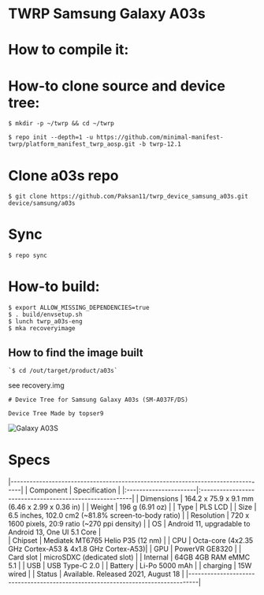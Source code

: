 # TWRP Samsung Galaxy A03s

# How to compile it:

# How-to clone source and device tree:
```
$ mkdir -p ~/twrp && cd ~/twrp

$ repo init --depth=1 -u https://github.com/minimal-manifest-twrp/platform_manifest_twrp_aosp.git -b twrp-12.1
```
# Clone a03s repo
```
$ git clone https://github.com/Paksan11/twrp_device_samsung_a03s.git device/samsung/a03s
```
# Sync
```
$ repo sync
```
# How-to build:
```
$ export ALLOW_MISSING_DEPENDENCIES=true
$ . build/envsetup.sh
$ lunch twrp_a03s-eng
$ mka recoveryimage
```
## How to find the image built
```
`$ cd /out/target/product/a03s`
```
see recovery.img
```
# Device Tree for Samsung Galaxy A03s (SM-A037F/DS)

Device Tree Made by topser9
```
![Galaxy A03S](https://files.gsmchoice.com/phones/samsung-galaxy-a03s/samsung-galaxy-a03s-01.jpg "Galaxy A03S")
# Specs
|---------------------------------------------------------------------------------|
|      Component        |          Specification                                  |
|:----------------------|:--------------------------------------------------------|
| Dimensions            | 164.2 x 75.9 x 9.1 mm (6.46 x 2.99 x 0.36 in)           |
| Weight                | 196 g (6.91 oz)                                         |
| Type                  | PLS LCD                                                 |
| Size                  | 6.5 inches, 102.0 cm2 (~81.8% screen-to-body ratio)     |
| Resolution            | 720 x 1600 pixels, 20:9 ratio (~270 ppi density)        |
| OS                    | Android 11, upgradable to Android 13, One UI 5.1 Core   |                           
| Chipset               | Mediatek MT6765 Helio P35 (12 nm)                       |
| CPU                   | Octa-core (4x2.35 GHz Cortex-A53 & 4x1.8 GHz Cortex-A53)|
| GPU                   | PowerVR GE8320                                          |
| Card slot             | microSDXC (dedicated slot)                              |
| Internal              | 64GB 4GB RAM eMMC 5.1                                   |
| USB                   | USB Type-C 2.0                                          |
| Battery               | Li-Po 5000 mAh                                          |
| charging              | 15W wired                                               |
| Status                | Available. Released 2021, August 18                     |
|---------------------------------------------------------------------------------|
